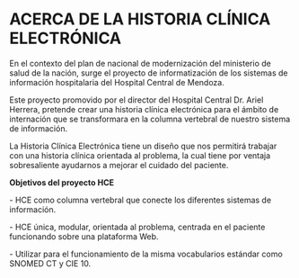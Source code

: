 # ACERCA DE LA HISTORIA CLÍNICA ELECTRÓNICA

En el contexto del plan de nacional de modernización del ministerio de salud de la nación, surge el proyecto de informatización de los sistemas de información hospitalaria del Hospital Central de Mendoza.

Este proyecto promovido por el director del Hospital Central Dr. Ariel Herrera, pretende crear una historia clínica electrónica para el ámbito de internación que se transformara en la columna vertebral de nuestro sistema de información.

La Historia Clínica Electrónica tiene un diseño que nos permitirá trabajar con una historia clínica orientada al problema, la cual tiene por ventaja sobresaliente ayudarnos a mejorar el cuidado del paciente.

**Objetivos del proyecto HCE**

\- HCE como columna vertebral que conecte los diferentes sistemas de información.

\- HCE única, modular, orientada al problema, centrada en el paciente funcionando sobre una plataforma Web.

\- Utilizar para el funcionamiento de la misma vocabularios estándar como SNOMED CT y  CIE 10.
